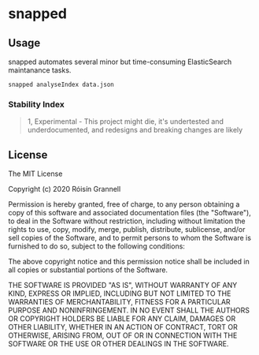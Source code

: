 
# snapped

## Usage

snapped automates several minor but time-consuming ElasticSearch maintanance tasks.

```
snapped analyseIndex data.json
```

### Stability Index

> 1, Experimental - This project might die, it's undertested and underdocumented, and redesigns and breaking changes are likely

## License

The MIT License

Copyright (c) 2020 Róisín Grannell

Permission is hereby granted, free of charge, to any person obtaining a copy of this software and associated documentation files (the "Software"), to deal in the Software without restriction, including without limitation the rights to use, copy, modify, merge, publish, distribute, sublicense, and/or sell copies of the Software, and to permit persons to whom the Software is furnished to do so, subject to the following conditions:

The above copyright notice and this permission notice shall be included in all copies or substantial portions of the Software.

THE SOFTWARE IS PROVIDED "AS IS", WITHOUT WARRANTY OF ANY KIND, EXPRESS OR IMPLIED, INCLUDING BUT NOT LIMITED TO THE WARRANTIES OF MERCHANTABILITY, FITNESS FOR A PARTICULAR PURPOSE AND NONINFRINGEMENT. IN NO EVENT SHALL THE AUTHORS OR COPYRIGHT HOLDERS BE LIABLE FOR ANY CLAIM, DAMAGES OR OTHER LIABILITY, WHETHER IN AN ACTION OF CONTRACT, TORT OR OTHERWISE, ARISING FROM, OUT OF OR IN CONNECTION WITH THE SOFTWARE OR THE USE OR OTHER DEALINGS IN THE SOFTWARE.
